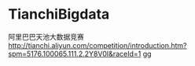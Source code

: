 # TianchiBigdata
阿里巴巴天池大数据竞赛
http://tianchi.aliyun.com/competition/introduction.htm?spm=5176.100065.111.2.2Y8V0I&raceId=1
gg
